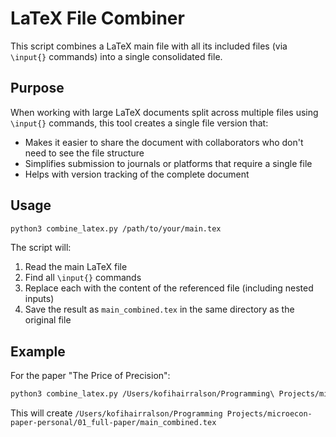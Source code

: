 # LaTeX File Combiner

This script combines a LaTeX main file with all its included files (via `\input{}` commands) into a single consolidated file.

## Purpose

When working with large LaTeX documents split across multiple files using `\input{}` commands, this tool creates a single file version that:
- Makes it easier to share the document with collaborators who don't need to see the file structure
- Simplifies submission to journals or platforms that require a single file
- Helps with version tracking of the complete document

## Usage

```bash
python3 combine_latex.py /path/to/your/main.tex
```

The script will:
1. Read the main LaTeX file
2. Find all `\input{}` commands
3. Replace each with the content of the referenced file (including nested inputs)
4. Save the result as `main_combined.tex` in the same directory as the original file

## Example

For the paper "The Price of Precision":

```bash
python3 combine_latex.py /Users/kofihairralson/Programming\ Projects/microecon-paper-personal/01_full-paper/main.tex
```

This will create `/Users/kofihairralson/Programming Projects/microecon-paper-personal/01_full-paper/main_combined.tex`

